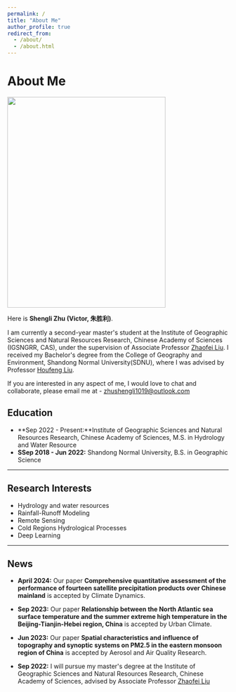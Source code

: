 ```yaml
---
permalink: /
title: "About Me"
author_profile: true
redirect_from: 
  - /about/
  - /about.html
---
```



# About Me

<img src="https://shengli-zhu.github.io/images/ShengliZhu.png" class="floatpic" width="360" height="480">

Here is **Shengli Zhu (Victor, 朱胜利)**.

I am currently a second-year master's student at the Institute of Geographic Sciences and Natural Resources Research, Chinese Academy of Sciences (IGSNGRR, CAS), under the supervision of Associate Professor [Zhaofei Liu](https://www.researchgate.net/profile/Zhaofei-Liu-3). I received my Bachelor's degree from the College of Geography and Environment, Shandong Normal University(SDNU), where I was advised by Professor [Houfeng Liu](http://www.pre.sdnu.edu.cn/info/1029/2916.htm).

If you are interested in any aspect of me, I would love to chat and collaborate, please email me at - zhushengli1019@outlook.com

## Education

- **Sep 2022 - Present:**Institute of Geographic Sciences and Natural Resources Research, Chinese Academy of Sciences, M.S. in Hydrology and Water Resource
- **SSep 2018 - Jun 2022:** Shandong Normal University, B.S. in Geographic Science

---

## Research Interests

- Hydrology and water resources
- Rainfall-Runoff Modeling
- Remote Sensing
- Cold Regions Hydrological Processes
- Deep Learning

---

## News

- **April 2024:** Our paper **Comprehensive quantitative assessment of the performance of fourteen satellite precipitation products over Chinese mainland** is accepted by Climate Dynamics.

- **Sep 2023:** Our paper **Relationship between the North Atlantic sea surface temperature and the summer extreme high temperature in the Beijing-Tianjin-Hebei region, China** is accepted by Urban Climate.

- **Jun 2023:** Our paper **Spatial characteristics and influence of topography and synoptic systems on PM2.5 in the eastern monsoon region of China** is accepted by Aerosol and Air Quality Research.

- **Sep 2022:** I will pursue my master's degree at the Institute of Geographic Sciences and Natural Resources Research, Chinese Academy of Sciences, advised by Associate Professor [Zhaofei Liu](https://www.researchgate.net/profile/Zhaofei-Liu-3)